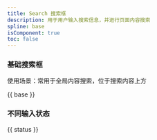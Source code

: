 ```yaml
---
title: Search 搜索框
description: 用于用户输入搜索信息，并进行页面内容搜索
spline: base
isComponent: true
toc: false
---
```


### 基础搜索框

使用场景：常用于全局内容搜索，位于搜索内容上方

{{ base }}

### 不同输入状态

{{ status }}
